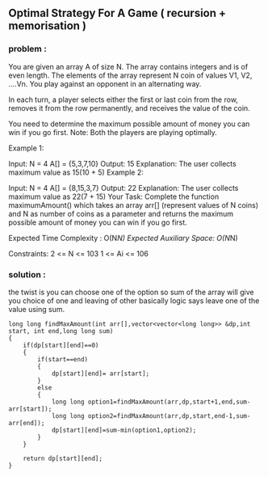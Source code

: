 ## Optimal Strategy For A Game ( recursion + memorisation ) 

### problem : 
You are given an array A of size N. The array contains integers and is of even length. The elements of the array represent N coin of values V1, V2, ....Vn. You play against an opponent in an alternating way.

In each turn, a player selects either the first or last coin from the row, removes it from the row permanently, and receives the value of the coin.

You need to determine the maximum possible amount of money you can win if you go first.
Note: Both the players are playing optimally.

Example 1:

Input:
N = 4
A[] = {5,3,7,10}
Output: 15
Explanation: The user collects maximum
value as 15(10 + 5)
Example 2:

Input:
N = 4
A[] = {8,15,3,7}
Output: 22
Explanation: The user collects maximum
value as 22(7 + 15)
Your Task:
Complete the function maximumAmount() which takes an array arr[] (represent values of N coins) and N as number of coins as a parameter and returns the maximum possible amount of money you can win if you go first.

Expected Time Complexity : O(N*N)
Expected Auxiliary Space: O(N*N)

Constraints:
2 <= N <= 103
1 <= Ai <= 106

### solution : 
the twist is you can choose one of the option so sum of the array will give you choice of one and leaving of other 
basically logic says leave one of the value using sum.


    
    long long findMaxAmount(int arr[],vector<vector<long long>> &dp,int start, int end,long long sum)
    {
        if(dp[start][end]==0)
        {
            if(start==end)
            {
                dp[start][end]= arr[start];
            }
            else
            {
                long long option1=findMaxAmount(arr,dp,start+1,end,sum-arr[start]);
                long long option2=findMaxAmount(arr,dp,start,end-1,sum-arr[end]);
                dp[start][end]=sum-min(option1,option2);
            }
        }
        
        return dp[start][end];
    }



